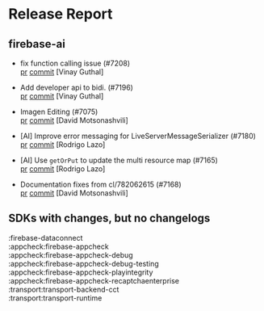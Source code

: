 # Release Report
## firebase-ai
      
* fix function calling issue (#7208)   
  [pr](https://github.com/firebase/firebase-android-sdk/pull/7208) [commit](https://github.com/firebase/firebase-android-sdk/commit/0c1302f7d0540ec7028aaf5ac4a9cfffc98ce1de)  [Vinay Guthal]

* Add developer api to bidi. (#7196)   
  [pr](https://github.com/firebase/firebase-android-sdk/pull/7196) [commit](https://github.com/firebase/firebase-android-sdk/commit/09dc3109de025105c9bdab9c3f8a46e79981e8ae)  [Vinay Guthal]

* Imagen Editing (#7075)   
  [pr](https://github.com/firebase/firebase-android-sdk/pull/7075) [commit](https://github.com/firebase/firebase-android-sdk/commit/bcc00a509b0f1d45ca22ef28bc602a3f4e129b96)  [David Motsonashvili]

* [AI] Improve error messaging for LiveServerMessageSerializer (#7180)   
  [pr](https://github.com/firebase/firebase-android-sdk/pull/7180) [commit](https://github.com/firebase/firebase-android-sdk/commit/89ccf1c3be349fc67e3c9ce525dbdd50b93754cb)  [Rodrigo Lazo]

* [AI] Use `getOrPut` to update the multi resource map (#7165)   
  [pr](https://github.com/firebase/firebase-android-sdk/pull/7165) [commit](https://github.com/firebase/firebase-android-sdk/commit/785785ae5664dc301648fa9a28005c29ec3dc674)  [Rodrigo Lazo]

* Documentation fixes from cl/782062615 (#7168)   
  [pr](https://github.com/firebase/firebase-android-sdk/pull/7168) [commit](https://github.com/firebase/firebase-android-sdk/commit/88feb6394d629ce35ca73de2285862ea739ce5d3)  [David Motsonashvili]


## SDKs with changes, but no changelogs
:firebase-dataconnect  
:appcheck:firebase-appcheck  
:appcheck:firebase-appcheck-debug  
:appcheck:firebase-appcheck-debug-testing  
:appcheck:firebase-appcheck-playintegrity  
:appcheck:firebase-appcheck-recaptchaenterprise  
:transport:transport-backend-cct  
:transport:transport-runtime